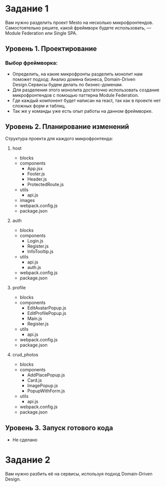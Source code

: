 # Задание 1
Вам нужно разделить проект Mesto на несколько микрофронтендов.
Самостоятельно решите, какой фреймворк будете использовать, — Module Federation или Single SPA.

## Уровень 1. Проектирование

### Выбор фреймворка:

- Определить, на какие микрофронты разделить монолит нам поможет подход:  Анализ домена бизнеса, Domain-Driven Design.Сервисы будем делать по бизнес-доменам.
- Для разделения этого монолита достаточно использовать создание микрофронтендов с помощью паттерна Module Federation.
- Где каждый компонент будет написан на react, так как в проекте нет сложных форм и таблиц. 
- Так же у команды уже есть опыт работы на данном фреймворке.

## Уровень 2. Планирование изменений

Структура проекта для каждого микрофронтенда:

1. host
   - blocks
   - components
      - App.jsx
      - Footer.js
      - Header.js
      - ProtectedRoute.js
   - utils
     - api.js
   - images
   - webpack.config.js
   - package.json

2. auth
    - blocks
    - components
      - Login.js
      - Register.js
      - InfoTooltip.js
    - utils
        - api.js
        - auth.js
    - webpack.config.js
    - package.json

3. profile
    - blocks
    - components
        - EditAvatarPopup.js
        - EditProfilePopup.js
        - Main.js
        - Register.js
    - utils
      - api.js
    - webpack.config.js
    - package.json

4. crud_photos
    - blocks
    - components
      - AddPlacePopup.js
      - Card.js
      - ImagePopup.js
      - PopupWithForm.js
    - utils
      - api.js
    - webpack.config.js
    - package.json






## Уровень 3. Запуск готового кода
- Не сделано

# Задание 2

Вам нужно разбить её на сервисы, используя подход Domain-Driven Design.





